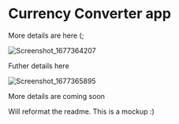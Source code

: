 # Currency Converter app
More details are here (;

![Screenshot_1677364207](https://user-images.githubusercontent.com/89584431/221383304-c7168a1c-4722-416b-920a-f631efed7b4b.png)

Futher details here

![Screenshot_1677365895](https://user-images.githubusercontent.com/89584431/221383393-a0793db0-1d7b-48ae-8e87-9f5be84cc63e.png)

More details are coming soon

Will reformat the readme. This is a mockup :)
